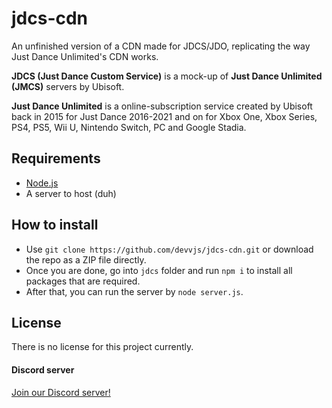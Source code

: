 # jdcs-cdn
An unfinished version of a CDN made for JDCS/JDO, replicating the way Just Dance Unlimited's CDN works.

**JDCS (Just Dance Custom Service)** is a mock-up of **Just Dance Unlimited (JMCS)** servers by Ubisoft.

**Just Dance Unlimited** is a online-subscription service created by Ubisoft back in 2015 for Just Dance 2016-2021 and on for Xbox One, Xbox Series, PS4, PS5, Wii U, Nintendo Switch, PC and Google Stadia.

## Requirements
- [Node.js](https://nodejs.org/)
- A server to host (duh)
## How to install

- Use `git clone https://github.com/devvjs/jdcs-cdn.git` or download the repo as a ZIP file directly.
- Once you are done, go into `jdcs` folder and run `npm i` to install all packages that are required.
- After that, you can run the server by `node server.js`.

## License
There is no license for this project currently.

#### Discord server
[Join our Discord server!](https://discord.gg/devd)
